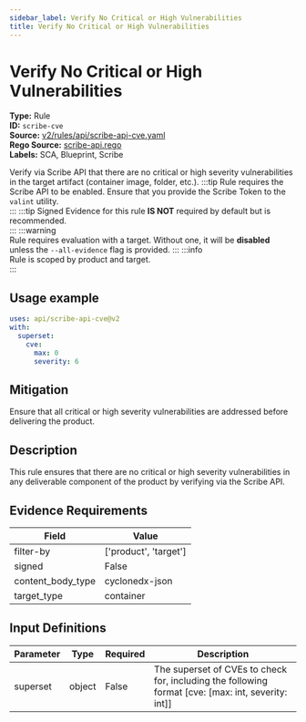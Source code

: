 ```yaml
---
sidebar_label: Verify No Critical or High Vulnerabilities
title: Verify No Critical or High Vulnerabilities
---  
```

# Verify No Critical or High Vulnerabilities  
**Type:** Rule  
**ID:** `scribe-cve`  
**Source:** [v2/rules/api/scribe-api-cve.yaml](https://github.com/scribe-public/sample-policies/blob/main/v2/rules/api/scribe-api-cve.yaml)  
**Rego Source:** [scribe-api.rego](https://github.com/scribe-public/sample-policies/blob/main/v2/rules/api/scribe-api.rego)  
**Labels:** SCA, Blueprint, Scribe  

Verify via Scribe API that there are no critical or high severity vulnerabilities in the target artifact (container image, folder, etc.).
:::tip 
Rule requires the Scribe API to be enabled. Ensure that you provide the Scribe Token to the `valint` utility.  
::: 
:::tip 
Signed Evidence for this rule **IS NOT** required by default but is recommended.  
::: 
:::warning  
Rule requires evaluation with a target. Without one, it will be **disabled** unless the `--all-evidence` flag is provided.
::: 
:::info  
Rule is scoped by product and target.  
:::  

## Usage example

```yaml
uses: api/scribe-api-cve@v2
with:
  superset:
    cve:
      max: 0
      severity: 6
```

## Mitigation  
Ensure that all critical or high severity vulnerabilities are addressed before delivering the product.


## Description  
This rule ensures that there are no critical or high severity vulnerabilities in any deliverable component of the product by verifying via the Scribe API.

## Evidence Requirements  
| Field | Value |
|-------|-------|
| filter-by | ['product', 'target'] |
| signed | False |
| content_body_type | cyclonedx-json |
| target_type | container |

## Input Definitions  
| Parameter | Type | Required | Description |
|-----------|------|----------|-------------|
| superset | object | False | The superset of CVEs to check for, including the following format [cve: [max: int, severity: int]] |

